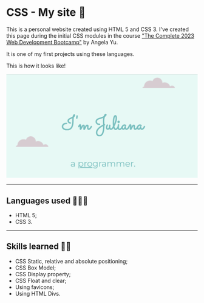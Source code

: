 <h1> CSS - My site 🎨</h1>
<p> This is a personal website created using HTML 5 and CSS 3. I've created this page during the initial CSS modules in the course <a href="https://www.udemy.com/course/the-complete-web-development-bootcamp/?src=sac&kw=the+complete+2023" target="_blank">"The Complete 2023 Web Development Bootcamp"</a>  by Angela Yu.</p>
<p>It is one of my first projects using these languages.</p>
<p>This is how it looks like!</p>
<a href="https://julianastahelin.github.io/css-my-site/"><img src="images/screen-animation.gif" alt="gif showing project main web page"></a>
<hr>
<h2>Languages used 👩🏽‍💻</h2> 
<ul>
    <li>HTML 5;</li>
    <li>CSS 3.</li>
</ul>
<hr>
<h2>Skills learned 💪🏽</h2>
<ul>
    <li>CSS Static, relative and absolute positioning;</li>
    <li>CSS Box Model;</li>
    <li>CSS Display property;</li>
    <li>CSS Float and clear;</li>
    <li>Using favicons;</li>
    <li>Using HTML Divs.</li>
</ul>
